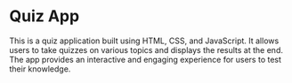 # Quiz App

This is a quiz application built using HTML, CSS, and JavaScript. It allows users to take quizzes on various topics and displays the results at the end. The app provides an interactive and engaging experience for users to test their knowledge.
